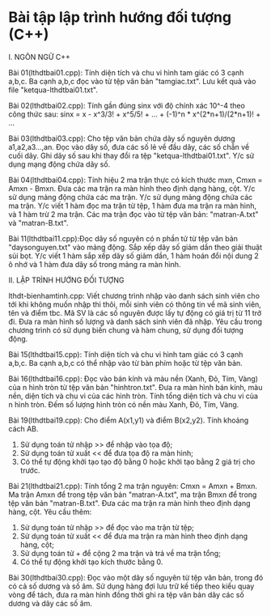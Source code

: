 # Bài tập lập trình hướng đối tượng (C++)

I. NGÔN NGỮ C++

Bài 01(lthdtbai01.cpp): Tính diện tích và chu vi hình tam giác có 3 cạnh a,b,c.
Ba cạnh a,b,c đọc vào từ tệp văn bản "tamgiac.txt". Lưu kết quả vào file
"ketqua-lthdtbai01.txt".

Bài 02(lthdtbai02.cpp): Tính gần đúng sinx với độ chính xác 10^-4 theo công thức
sau: sinx = x - x^3/3! + x^5/5! + ... + (-1)^n * x^(2*n+1)/(2\*n+1)! + ...

Bài 03(lthdtbai03.cpp): Cho tệp văn bản chứa dãy số nguyên dương a1,a2,a3...,an.
Đọc vào dãy số, đưa các số lẻ về đầu dãy, các số chẵn về cuối dãy. Ghi dãy số
sau khi thay đổi ra tệp "ketqua-lthdtbai01.txt". Y/c sử dụng mạng động chứa dãy
số.

Bài 04(lthdtbai04.cpp): Tính hiệu 2 ma trận thực có kích thước mxn, Cmxn =
Amxn - Bmxn. Đưa các ma trận ra màn hình theo định dạng hàng, cột. Y/c sử dụng
mảng động chứa các ma trận. Y/c sử dụng mảng động chứa các ma trận. Y/c viết 1
hàm đọc ma trận từ tệp, 1 hàm đưa ma trận ra màn hình, và 1 hàm trừ 2 ma trận.
Các ma trận đọc vào từ tệp văn bản: "matran-A.txt" và "matran-B.txt".

Bài 11(lthdtbai11.cpp):Đọc dãy số nguyên có n phần tử từ tệp văn bản
"daysonguyen.txt" vào mảng động. Sắp xếp dãy số giảm dần theo giải thuật sủi
bọt. Y/c viết 1 hàm sắp xếp dãy số giảm dần, 1 hàm hoán đổi nội dung 2 ô nhớ và
1 hàm đưa dãy số trong mảng ra màn hình.

II. LẬP TRÌNH HƯỚNG ĐỐI TƯỢNG

lthdt-bienhamtinh.cpp: Viết chương trình nhập vào danh sách sinh viên cho tới
khi không muốn nhập thì thôi, mỗi sinh viên có thông tin về mã sinh viên, tên và
điểm tbc. Mã SV là các số nguyên được lấy tự động có giá trị từ 11 trở đi. Đưa
ra màn hình số lượng và danh sách sinh viên đã nhập. Yêu cầu trong chương trình
có sử dụng biến chung và hàm chung, sử dụng đối tượng động.

Bài 15(lthdtbai15.cpp): Tính diện tích và chu vi hình tam giác có 3 cạnh a,b,c.
Ba cạnh a,b,c có thể nhập vào từ bàn phím hoặc từ tệp văn bản.

Bài 16(lthdtbai16.cpp): Đọc vào bán kính và màu nền (Xanh, Đỏ, Tím, Vàng) của n
hình tròn từ tệp văn bản "hinhtron.txt". Đưa ra màn hình bán kính, màu nền, diện
tích và chu vi của các hình tròn. Tính tổng diện tích và chu vi của n hình tròn.
Đếm số lượng hình tròn có nền màu Xanh, Đỏ, Tím, Vàng.

Bài 19(lthdtbai19.cpp): Cho điểm A(x1,y1) và điểm B(x2,y2). Tính khoảng cách AB.

1. Sử dụng toán tử nhập >> để nhập vào tọa độ;
2. Sử dụng toán tử xuất << để đưa tọa độ ra màn hình;
3. Có thể tự động khởi tạo tạo độ bằng 0 hoặc khởi tạo bằng 2 giá trị cho trước.

Bài 21(lthdtbai21.cpp): Tính tổng 2 ma trận nguyên: Cmxn = Amxn + Bmxn. Ma trận
Amxn để trong tệp văn bản "matran-A.txt", ma trận Bmxn để trong tệp văn bản
"matran-B.txt". Đưa các ma trận ra màn hình theo định dạng hàng, cột. Yêu cầu
thêm:

1. Sử dụng toán tử nhập >> để đọc vào ma trận từ tệp;
2. Sử dụng toán tử xuất << để đưa ma trận ra màn hình theo định dạng hàng, cột;
3. Sử dụng toán tử + để cộng 2 ma trận và trả về ma trận tổng;
4. Có thể tự động khởi tạo kích thước bằng 0.

Bài 30(lthdtbai30.cpp): Đọc vào một dãy số nguyên từ tệp văn bản, trong đó có cả
số dương và số âm. Sử dụng hàng đợi lưu trữ kế tiếp theo kiểu quay vòng để tách,
đưa ra màn hình đồng thời ghi ra tệp văn bản dãy các số dương và dãy các số âm.
